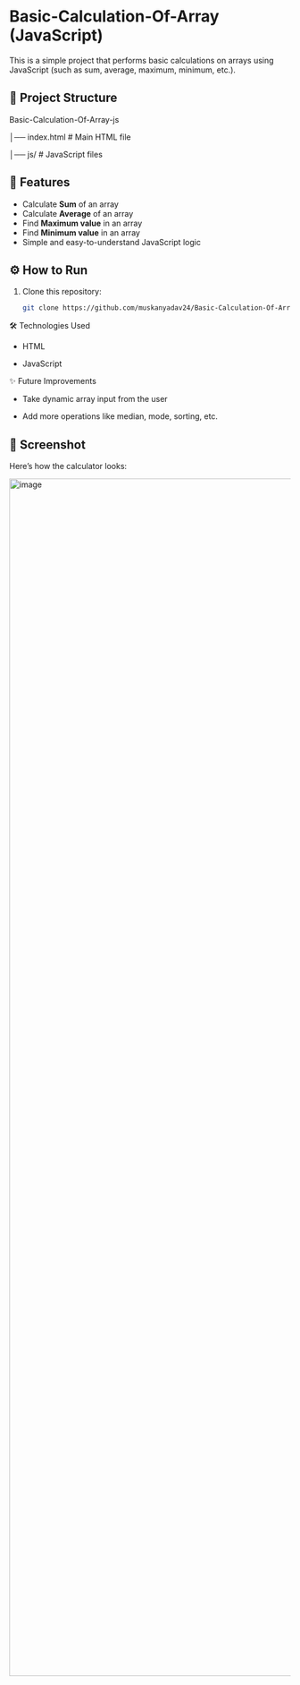 # Basic-Calculation-Of-Array (JavaScript)

This is a simple project that performs basic calculations on arrays using JavaScript (such as sum, average, maximum, minimum, etc.).

## 📂 Project Structure

Basic-Calculation-Of-Array-js

│── index.html # Main HTML file

│── js/ # JavaScript files


## 🚀 Features
- Calculate **Sum** of an array  
- Calculate **Average** of an array  
- Find **Maximum value** in an array  
- Find **Minimum value** in an array  
- Simple and easy-to-understand JavaScript logic  

## ⚙️ How to Run
1. Clone this repository:
   ```bash
   git clone https://github.com/muskanyadav24/Basic-Calculation-Of-Array-js.git

🛠️ Technologies Used

- HTML

- JavaScript

✨ Future Improvements

- Take dynamic array input from the user

- Add more operations like median, mode, sorting, etc.

## 📸 Screenshot

Here’s how the calculator looks:

<img width="1920" height="2140" alt="image" src="https://github.com/user-attachments/assets/cddf7d65-06f0-4f13-b4bc-f241d0496eb9" />

